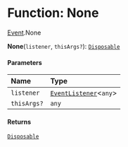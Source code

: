 # Function: None

[Event](/en/auto-docs/editor/modules/Event.md).None

**None**(`listener`, `thisArgs?`): [`Disposable`](/en/auto-docs/editor/interfaces/Disposable-1.md)

#### Parameters

| Name | Type |
| :------ | :------ |
| `listener` | [`EventListener`](/en/auto-docs/editor/interfaces/EventListener.md)<`any`> |
| `thisArgs?` | `any` |

#### Returns

[`Disposable`](/en/auto-docs/editor/interfaces/Disposable-1.md)
